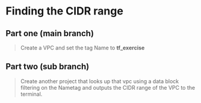 # Finding the CIDR range

## Part one (main branch)
> Create a VPC and set the tag Name to __tf_exercise__  

## Part two (sub branch)
> Create another project that looks up that vpc using a data block filtering on the Nametag and outputs the CIDR range of the VPC to the terminal.